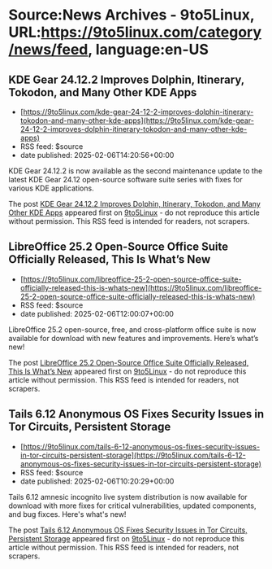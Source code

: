 # Source:News Archives - 9to5Linux, URL:https://9to5linux.com/category/news/feed, language:en-US

## KDE Gear 24.12.2 Improves Dolphin, Itinerary, Tokodon, and Many Other KDE Apps
 - [https://9to5linux.com/kde-gear-24-12-2-improves-dolphin-itinerary-tokodon-and-many-other-kde-apps](https://9to5linux.com/kde-gear-24-12-2-improves-dolphin-itinerary-tokodon-and-many-other-kde-apps)
 - RSS feed: $source
 - date published: 2025-02-06T14:20:56+00:00

<p>KDE Gear 24.12.2 is now available as the second maintenance update to the latest KDE Gear 24.12 open-source software suite series with fixes for various KDE applications.</p>
<p>The post <a href="https://9to5linux.com/kde-gear-24-12-2-improves-dolphin-itinerary-tokodon-and-many-other-kde-apps">KDE Gear 24.12.2 Improves Dolphin, Itinerary, Tokodon, and Many Other KDE Apps</a> appeared first on <a href="https://9to5linux.com">9to5Linux</a> - do not reproduce this article without permission. This RSS feed is intended for readers, not scrapers.</p>

## LibreOffice 25.2 Open-Source Office Suite Officially Released, This Is What’s New
 - [https://9to5linux.com/libreoffice-25-2-open-source-office-suite-officially-released-this-is-whats-new](https://9to5linux.com/libreoffice-25-2-open-source-office-suite-officially-released-this-is-whats-new)
 - RSS feed: $source
 - date published: 2025-02-06T12:00:07+00:00

<p>LibreOffice 25.2 open-source, free, and cross-platform office suite is now available for download with new features and improvements. Here’s what’s new!</p>
<p>The post <a href="https://9to5linux.com/libreoffice-25-2-open-source-office-suite-officially-released-this-is-whats-new">LibreOffice 25.2 Open-Source Office Suite Officially Released, This Is What&#8217;s New</a> appeared first on <a href="https://9to5linux.com">9to5Linux</a> - do not reproduce this article without permission. This RSS feed is intended for readers, not scrapers.</p>

## Tails 6.12 Anonymous OS Fixes Security Issues in Tor Circuits, Persistent Storage
 - [https://9to5linux.com/tails-6-12-anonymous-os-fixes-security-issues-in-tor-circuits-persistent-storage](https://9to5linux.com/tails-6-12-anonymous-os-fixes-security-issues-in-tor-circuits-persistent-storage)
 - RSS feed: $source
 - date published: 2025-02-06T10:20:29+00:00

<p>Tails 6.12 amnesic incognito live system distribution is now available for download with more fixes for critical vulnerabilities, updated components, and bug fixces. Here's what's new!</p>
<p>The post <a href="https://9to5linux.com/tails-6-12-anonymous-os-fixes-security-issues-in-tor-circuits-persistent-storage">Tails 6.12 Anonymous OS Fixes Security Issues in Tor Circuits, Persistent Storage</a> appeared first on <a href="https://9to5linux.com">9to5Linux</a> - do not reproduce this article without permission. This RSS feed is intended for readers, not scrapers.</p>

